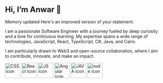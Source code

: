 <h1 style=font-size:25px>Hi, I’m Anwar 👋</h1> 
        

Memory updated
Here's an improved version of your statement:

I am a passionate Software Engineer with a journey fueled by deep curiosity and a love for continuous learning. 
My expertise spans a wide range of technologies, JavaScript, React, TypeScript, C#, Java, and Cairo.

I am particularly drawn to Web3 and open-source collaboration, where I aim to contribute, innovate, and make an impact.
 <div>

<img src="https://cdn4.iconfinder.com/data/icons/flat-brand-logo-2/512/css3-512.png" style="width: 50px; height: 50px;"
alt="CSS icon">
<img src="https://cdn0.iconfinder.com/data/icons/logos-brands-in-colors/128/react_color-512.png" style="width: 50px; height: 50px;"
alt="React icon">
<img src="https://cdn4.iconfinder.com/data/icons/logos-and-brands/512/187_Js_logo_logos-512.png" style="width: 50px; height: 50px;"
alt=" JS icon">
<img src="https://cdn4.iconfinder.com/data/icons/logos-and-brands/512/21_Angular_logo_logos-512.png" style="width: 50px; height: 50px;"
alt="Angular icon">
<img src="https://cdn2.iconfinder.com/data/icons/coding-files-extensions/512/coding-file-extension-java-256.png" style="width: 50px; height: 50px;"
alt=" JAVA icon">
<img src="https://icons.iconarchive.com/icons/cjdowner/cryptocurrency-flat/256/Ethereum-ETH-icon.png"  style="width: 50px; height: 50px;" alt="node icon">

</div>

        
